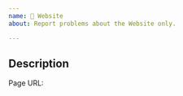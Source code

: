 ```yaml
---
name: 📖 Website
about: Report problems about the Website only.

---
```


## Description

<!--
Include sentences with details describing the issue you have encountered (e.g., actual behavior, expected behavior, steps to reproduce).

Cleaning the queue is a process done by project maintainers, mostly on a volunteer basis.
We try to keep the overhead as small as possible and appreciate if you help us to do so by providing a clear and detailed description.
-->
Page URL:
